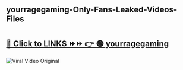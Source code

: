 
 ## yourragegaming-Only-Fans-Leaked-Videos-Files

# <h2><a href="https://mediaupload.pro?yourragegaming">🔗 Click to LINKS ⏩⏩ 👉 🟢 yourragegaming </a></h2>

<a href="https://mediaupload.pro?yourragegaming" rel="nofollow" data-target="animated-image.originalLink"><img src="https://i.ibb.co.com/xMMVF88/686577567.gif" alt="Viral Video Original" style="max-width: 100%; display: inline-block;" data-target="animated-image.originalImage"></a>